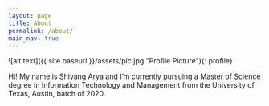 ```yaml
---
layout: page
title: About
permalink: /about/
main_nav: true
---
```


![alt text]({{ site.baseurl }}/assets/pic.jpg "Profile Picture"){:.profile}

Hi! 
My name is Shivang Arya and I’m currently pursuing a Master of Science degree in Information Technology and Management from the University of Texas, Austin, batch of 2020. 

